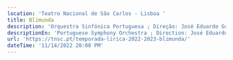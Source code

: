 ```yaml
---
location: 'Teatro Nacional de São Carlos - Lisboa '
title: Blimunda
description: 'Orquestra Sinfónica Portuguesa ; Direção: José Eduardo Gomes '
descriptionEn: 'Portuguese Symphony Orchestra ; Direction: José Eduardo Gomes '
url: 'https://tnsc.pt/temporada-lirica-2022-2023-blimunda/'
dateTime: '11/14/2022 20:00 PM'
---
```



